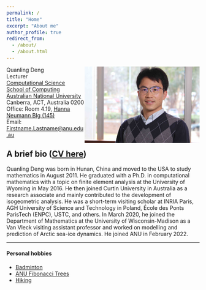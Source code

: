 ```yaml
---
permalink: /
title: "Home"
excerpt: "About me"
author_profile: true
redirect_from: 
  - /about/
  - /about.html
---
```


<img align="right" width="300" height="200" src="images/deng.jpg">

Quanling Deng  
Lecturer  
[Computational Science](https://comp.anu.edu.au/research/computational-science/)  
[School of Computing](https://comp.anu.edu.au/)  
[Australian National University](https://comp.anu.edu.au/)  
Canberra, ACT, Australia 0200  
Office: Room 4.19, [Hanna Neumann Blg (145)](https://www.anu.edu.au/maps#show=102872)  
Email:  Firstname.Lastname@anu.edu.au


## A brief bio ([CV here](https://quanlingdeng.github.io/deng.pdf))

Quanling Deng was born in Hunan, China and moved to the USA to study mathematics in August 2011. He graduated with a Ph.D. in computational mathematics with a topic on finite element analysis at the University of Wyoming in May 2016. He then joined Curtin University in Australia as a research associate and mainly contributed to the development of isogeometric analysis. He was a short-term visiting scholar at INRIA Paris, AGH University of Science and Technology in Poland, École des Ponts ParisTech (ENPC), USTC, and others. In March 2020, he joined the Department of Mathematics at the University of Wisconsin-Madison as a Van Vleck visiting assistant professor and worked on modelling and prediction of Arctic sea-ice dynamics. He joined ANU in February 2022.  

* * *
#### Personal hobbies
- [Badminton](https://quanlingdeng.github.io/bady.html)
- [ANU Fibonacci Trees](https://quanlingdeng.github.io/fibo.html)
- [Hiking](https://quanlingdeng.github.io/hiking.html)
